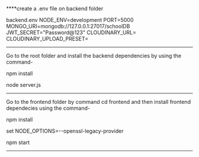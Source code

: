 ****create a .env file on backend folder

backend\.env
NODE_ENV=development
PORT=5000
MONGO_URI=mongodb://127.0.0.1:27017/schoolDB
JWT_SECRET="Password@123"
CLOUDINARY_URL=
CLOUDINARY_UPLOAD_PRESET=

***
Go to the root folder and install the backend dependencies by using the command-

npm install

node server.js
***

Go to the frontend folder by command cd frontend and then install frontend dependecies using the command-

npm install

set NODE_OPTIONS=--openssl-legacy-provider

npm start
***